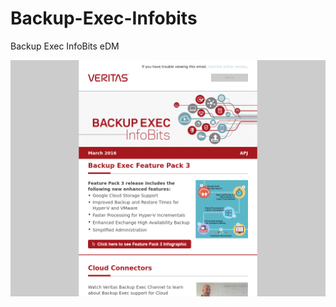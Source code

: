# Backup-Exec-Infobits
Backup Exec InfoBits eDM

![alt tag](https://github.com/gbjack/Backup-Exec-Infobits/blob/master/images/serve.png)
